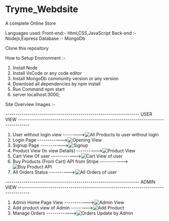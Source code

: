 # Tryme_Webdsite
 A complete Online Store

 Languages used:
 Front-end:- Html,CSS,JavaScript
 Back-end :- Nodejs,Express
 Database :- MongoDb

 Clone this repository

 How to Setup Environment :-
 1. Install Node
 2. Install VsCode or any code editor
 3. Install MongoDb community version or any version
 4. Download all dependencies by npm install
 4. Run Command npm start
 5. server localhost:3000;

Site Overview Images :-

------------------------------------------------------------------ USER VIEW ------------------------------------------------------------------------------------

1. User without login view -------->![All Products to user without login](https://user-images.githubusercontent.com/60600782/174468099-f6352d11-f9ff-4737-9376-3f1445ea88ec.PNG)
2. Login Page ------------>![Opening View](https://user-images.githubusercontent.com/60600782/174468147-0877c05d-eb60-41a4-9e2a-655f839bc0a8.PNG)
3. Signup Page ----------->![Signup](https://user-images.githubusercontent.com/60600782/174468154-3a7a858d-1b47-45f7-b43e-7c2c6ca1a532.PNG)
4. Product View (In view Details) ---------->![Product View](https://user-images.githubusercontent.com/60600782/174468177-96fb2492-0c7f-4511-b58f-e0f5d25c189d.PNG)
5. Cart View Of user ------------>![Cart View of user](https://user-images.githubusercontent.com/60600782/174468203-87acb315-923c-45df-9e1f-a8dcbb9b7456.PNG)
6. Buy Products (From Cart) API from Stripe ----------->![Buy Product API](https://user-images.githubusercontent.com/60600782/174468223-83bacbac-03b0-4d11-b830-5f2707c96ca5.PNG)
7. All Orders Status ---------->![All Orders of user](https://user-images.githubusercontent.com/60600782/174468262-6be48553-940f-4eb2-bc87-380339d6a9d2.PNG)

------------------------------------------------------------------ ADMIN VIEW ------------------------------------------------------------------------------------

1. Admin Home Page View ------------>![Admin View](https://user-images.githubusercontent.com/60600782/174468303-fb24ac69-100f-4997-a29f-4493c4e7fc10.PNG)
2. Add product view of Admin -------->![Add Product](https://user-images.githubusercontent.com/60600782/174468330-2e78f2d9-2d8b-4242-aa40-c9e425fbdf98.PNG)
3. Manage Orders ------------>![Orders Update by Admin](https://user-images.githubusercontent.com/60600782/174468344-b0a3a261-05f0-425d-ab9b-ee432aad7182.PNG)






 

 
